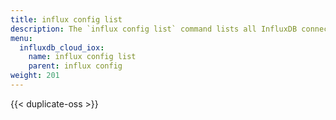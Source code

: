 ```yaml
---
title: influx config list
description: The `influx config list` command lists all InfluxDB connection configurations.
menu:
  influxdb_cloud_iox:
    name: influx config list
    parent: influx config
weight: 201
---
```


{{< duplicate-oss >}}
